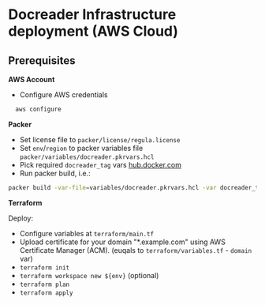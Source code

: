 # Docreader Infrastructure deployment (AWS Cloud)


## Prerequisites

**AWS Account**

- Configure AWS credentials
```bash
  aws configure
```

**Packer**

- Set license file to `packer/license/regula.license`
- Set `env`/`region` to packer variables file `packer/variables/docreader.pkrvars.hcl`
- Pick required `docreader_tag` vars [hub.docker.com](https://hub.docker.com/r/regulaforensics/docreader/tags)
- Run packer build, i.e.:
```bash
packer build -var-file=variables/docreader.pkrvars.hcl -var docreader_tag=6.9.243116.738 docreader.pkr.hcl
```

**Terraform**

Deploy:
- Configure variables at `terraform/main.tf`
- Upload certificate for your domain "*.example.com" using AWS Certificate Manager (ACM). (euqals to `terraform/variables.tf` - `domain` var)
- `terraform init`
- `terraform workspace new ${env}` (optional)
- `terraform plan`
- `terraform apply`
